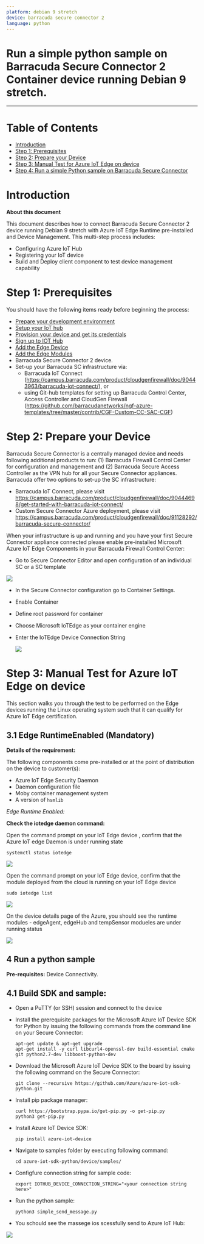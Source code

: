 ```yaml
---
platform: debian 9 stretch
device: barracuda secure connector 2
language: python
---
```


Run a simple python sample on Barracuda Secure Connector 2 Container device running Debian 9 stretch.
===
---

# Table of Contents

-   [Introduction](#Introduction)
-   [Step 1: Prerequisites](#Prerequisites)
-   [Step 2: Prepare your Device](#PrepareDevice)
-   [Step 3: Manual Test for Azure IoT Edge on device](#Manual)
-   [Step 4: Run a simple Python sample on Barracuda Secure Connector](#Sample)

<a name="Introduction"></a>
# Introduction

**About this document**

This document describes how to connect Barracuda Secure Connector 2 device running Debian 9 stretch with Azure IoT Edge Runtime pre-installed and Device Management. This multi-step process includes:

-   Configuring Azure IoT Hub
-   Registering your IoT device
-   Build and Deploy client component to test device management capability 

<a name="Prerequisites"></a>
# Step 1: Prerequisites

You should have the following items ready before beginning the process:

-   [Prepare your development environment][setup-devbox-linux]
-   [Setup your IoT hub](https://account.windowsazure.com/signup?offer=ms-azr-0044p)
-   [Provision your device and get its credentials][lnk-manage-iot-hub]
-   [Sign up to IOT Hub](https://account.windowsazure.com/signup?offer=ms-azr-0044p)
-   [Add the Edge Device](https://docs.microsoft.com/en-us/azure/iot-edge/quickstart-linux)
-   [Add the Edge Modules](https://docs.microsoft.com/en-us/azure/iot-edge/quickstart-linux#deploy-a-module)
-   Barracuda Secure Connector 2 device.
-   Set-up your Barracuda SC infrastructure via:
    -   Barracuda IoT Connect (https://campus.barracuda.com/product/cloudgenfirewall/doc/90443963/barracuda-iot-connect/), or
    -   using Git-hub templates for setting up Barracuda Control Center, Access Controller and CloudGen Firewall (https://github.com/barracudanetworks/ngf-azure-templates/tree/master/contrib/CGF-Custom-CC-SAC-CGF)

<a name="PrepareDevice"></a>
# Step 2: Prepare your Device

Barracuda Secure Connector is a centrally managed device and needs following additional products to run: (1) Barracuda Firewall Control Center for configuration and management and (2) Barracuda Secure Access Controller as the VPN hub for all your Secure Connector appliances. Barracuda offer two options to set-up the SC infrastructure:
-   Barracuda IoT Connect, please visit https://campus.barracuda.com/product/cloudgenfirewall/doc/90444698/get-started-with-barracuda-iot-connect/
-   Custom Secure Connector Azure deployment, please visit https://campus.barracuda.com/product/cloudgenfirewall/doc/91128292/barracuda-secure-connector/

When your infrastructure is up and running and you have your first Secure Connector appliance connected please enable
pre-installed Microsoft Azure IoT Edge Components in your Barracuda Firewall Control Center:
-   Go to Secure Connector Editor and open configuration of an individual SC or a SC template

   ![](./media/barracuda/SecureConnectorCC.png)

-   In the Secure Connector configuration go to Container Settings.
-   Enable Container
-   Define root password for container
-   Choose Microsoft IoTEdge as your container engine
-   Enter the IoTEdge Device Connection String

    ![](./media/barracuda/Container.png)

<a name="Manual"></a>
# Step 3: Manual Test for Azure IoT Edge on device

This section walks you through the test to be performed on the Edge devices running the Linux operating system such that it can qualify for Azure IoT Edge certification.

<a name="Step-3-1-IoTEdgeRunTime"></a>
## 3.1 Edge RuntimeEnabled (Mandatory)

**Details of the requirement:**

The following components come pre-installed or at the point of distribution on the device to customer(s):

-   Azure IoT Edge Security Daemon
-   Daemon configuration file
-   Moby container management system
-   A version of `hsmlib` 

*Edge Runtime Enabled:*

**Check the iotedge daemon command:** 

Open the command prompt on your IoT Edge device , confirm that the Azure IoT edge Daemon is under running state

    systemctl status iotedge

 ![](./media/barracuda/Capture.png)

Open the command prompt on your IoT Edge device, confirm that the module deployed from the cloud is running on your IoT Edge device

    sudo iotedge list

 ![](./media/barracuda/iotedgedaemon.png) 

On the device details page of the Azure, you should see the runtime modules - edgeAgent, edgeHub and tempSensor modueles are under running status

 ![](./media/barracuda/tempSensor.png)

<a name="Sample"></a>
## 4 Run a python sample

**Pre-requisites:** Device Connectivity.

## 4.1 Build SDK and sample:

-   Open a PuTTY (or SSH) session and connect to the device
-   Install the prerequisite packages for the Microsoft Azure IoT Device SDK for Python by issuing the following commands from the command line on your Secure Connector:

        apt-get update & apt-get upgrade
        apt-get install -y curl libcurl4-openssl-dev build-essential cmake git python2.7-dev libboost-python-dev

-   Download the Microsoft Azure IoT Device SDK to the board by issuing the following command on the Secure Connector:

        git clone --recursive https://github.com/Azure/azure-iot-sdk-python.git

-   Install pip package manager:

        curl https://bootstrap.pypa.io/get-pip.py -o get-pip.py
        python3 get-pip.py

-   Install Azure IoT Device SDK:

        pip install azure-iot-device

-   Navigate to samples folder by executing following command:

        cd azure-iot-sdk-python/device/samples/

-   Configfure connection string for sample code:

        export IOTHUB_DEVICE_CONNECTION_STRING="<your connection string here>"

-   Run the python sample:

        python3 simple_send_message.py

-   You schould see the massege ios scessfully send to Azure IoT Hub:

![](./media/barracuda/pyMessage.png)


[setup-devbox-linux]: https://github.com/Azure/azure-iot-sdk-c/blob/master/doc/devbox_setup.md
[lnk-setup-iot-hub]: ../setup_iothub.md
[lnk-manage-iot-hub]: ../manage_iot_hub.md
